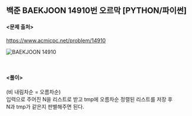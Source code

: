 ## 백준 BAEKJOON 14910번 오르막 [PYTHON/파이썬]

#### <문제 출처><br>
https://www.acmicpc.net/problem/14910

![BAEKJOON 14910](https://blog.kakaocdn.net/dn/pTsOF/btrQxbQ2Aso/gVHrqvR8CKAjSCbi6beUfK/img.png)

<br>

#### <풀이><br>

(비 내림차순 = 오름차순)  
입력으로 주어진 N을 리스트로 받고 tmp에 오름차순 정렬된 리스트를 저장 후  
N과 tmp가 같은지 판별해주면 된다.  